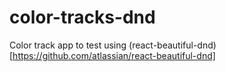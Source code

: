 # color-tracks-dnd
Color track app to test using (react-beautiful-dnd)[https://github.com/atlassian/react-beautiful-dnd]
